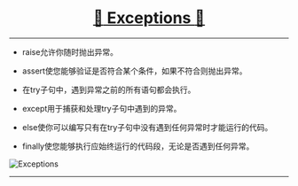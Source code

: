 [<h1 align = "center">:rocket: Exceptions :facepunch:</h1>][0]

---
- raise允许你随时抛出异常。

- assert使您能够验证是否符合某个条件，如果不符合则抛出异常。

- 在try子句中，遇到异常之前的所有语句都会执行。

- except用于捕获和处理try子句中遇到的异常。

- else使你可以编写只有在try子句中没有遇到任何异常时才能运行的代码。

- finally使您能够执行应始终运行的代码段，无论是否遇到任何异常。

![Exceptions][1]










---
[0]: https://mp.weixin.qq.com/s/8wkotC9PdgGLCIMRHPL8SQ
[1]: https://mmbiz.qpic.cn/mmbiz_jpg/GJM4P9zwRq9y5l5dM3a1eibtphasJdlSG8SbDBSwB49Flr2svmcGlh0hFfZ8yK3zKowgUbWBL7ZQjKOFTK5sB9A/640?wx_fmt=jpeg&tp=webp&wxfrom=5&wx_lazy=1
